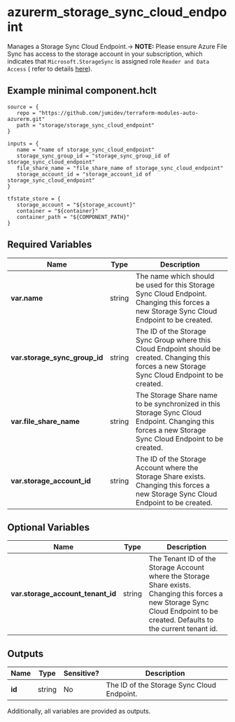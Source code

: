 # azurerm_storage_sync_cloud_endpoint

Manages a Storage Sync Cloud Endpoint.-> **NOTE:** Please ensure Azure File Sync has access to the storage account in your subscription, which indicates that `Microsoft.StorageSync` is assigned role `Reader and Data Access` ( refer to details [here](https://docs.microsoft.com/azure/storage/files/storage-sync-files-troubleshoot?tabs=portal1%2Cazure-portal#common-troubleshooting-steps)).

## Example minimal component.hclt

```hcl
source = {
   repo = "https://github.com/jumidev/terraform-modules-auto-azurerm.git" 
   path = "storage/storage_sync_cloud_endpoint" 
}

inputs = {
   name = "name of storage_sync_cloud_endpoint" 
   storage_sync_group_id = "storage_sync_group_id of storage_sync_cloud_endpoint" 
   file_share_name = "file_share_name of storage_sync_cloud_endpoint" 
   storage_account_id = "storage_account_id of storage_sync_cloud_endpoint" 
}

tfstate_store = {
   storage_account = "${storage_account}" 
   container = "${container}" 
   container_path = "${COMPONENT_PATH}" 
}

```

## Required Variables

| Name | Type |  Description |
| ---- | --------- |  ----------- |
| **var.name** | string |  The name which should be used for this Storage Sync Cloud Endpoint. Changing this forces a new Storage Sync Cloud Endpoint to be created. | 
| **var.storage_sync_group_id** | string |  The ID of the Storage Sync Group where this Cloud Endpoint should be created. Changing this forces a new Storage Sync Cloud Endpoint to be created. | 
| **var.file_share_name** | string |  The Storage Share name to be synchronized in this Storage Sync Cloud Endpoint. Changing this forces a new Storage Sync Cloud Endpoint to be created. | 
| **var.storage_account_id** | string |  The ID of the Storage Account where the Storage Share exists. Changing this forces a new Storage Sync Cloud Endpoint to be created. | 

## Optional Variables

| Name | Type |  Description |
| ---- | --------- |  ----------- |
| **var.storage_account_tenant_id** | string |  The Tenant ID of the Storage Account where the Storage Share exists. Changing this forces a new Storage Sync Cloud Endpoint to be created. Defaults to the current tenant id. | 



## Outputs

| Name | Type | Sensitive? | Description |
| ---- | ---- | --------- | --------- |
| **id** | string | No  | The ID of the Storage Sync Cloud Endpoint. | 

Additionally, all variables are provided as outputs.
